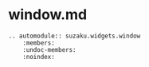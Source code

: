 # window.md

```{eval-rst}
.. automodule:: suzaku.widgets.window
    :members:
    :undoc-members:
    :noindex:
```